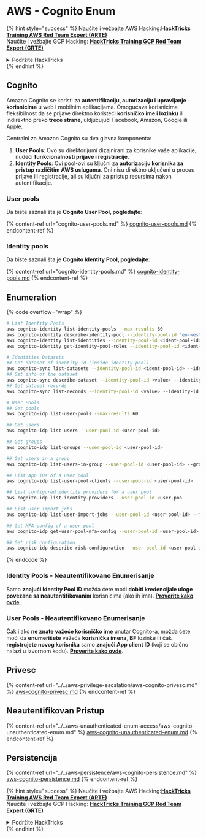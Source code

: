# AWS - Cognito Enum

{% hint style="success" %}
Naučite i vežbajte AWS Hacking:<img src="/.gitbook/assets/image.png" alt="" data-size="line">[**HackTricks Training AWS Red Team Expert (ARTE)**](https://training.hacktricks.xyz/courses/arte)<img src="/.gitbook/assets/image.png" alt="" data-size="line">\
Naučite i vežbajte GCP Hacking: <img src="/.gitbook/assets/image (2).png" alt="" data-size="line">[**HackTricks Training GCP Red Team Expert (GRTE)**<img src="/.gitbook/assets/image (2).png" alt="" data-size="line">](https://training.hacktricks.xyz/courses/grte)

<details>

<summary>Podržite HackTricks</summary>

* Pogledajte [**planove pretplate**](https://github.com/sponsors/carlospolop)!
* **Pridružite se** 💬 [**Discord grupi**](https://discord.gg/hRep4RUj7f) ili [**telegram grupi**](https://t.me/peass) ili **pratite** nas na **Twitteru** 🐦 [**@hacktricks\_live**](https://twitter.com/hacktricks\_live)**.**
* **Delite hakovanje trikove slanjem PR-ova na** [**HackTricks**](https://github.com/carlospolop/hacktricks) i [**HackTricks Cloud**](https://github.com/carlospolop/hacktricks-cloud) github repozitorijume.

</details>
{% endhint %}

## Cognito

Amazon Cognito se koristi za **autentifikaciju, autorizaciju i upravljanje korisnicima** u web i mobilnim aplikacijama. Omogućava korisnicima fleksibilnost da se prijave direktno koristeći **korisničko ime i lozinku** ili indirektno preko **treće strane**, uključujući Facebook, Amazon, Google ili Apple.

Centralni za Amazon Cognito su dva glavna komponenta:

1. **User Pools**: Ovo su direktorijumi dizajnirani za korisnike vaše aplikacije, nudeći **funkcionalnosti prijave i registracije**.
2. **Identity Pools**: Ovi pool-ovi su ključni za **autorizaciju korisnika za pristup različitim AWS uslugama**. Oni nisu direktno uključeni u proces prijave ili registracije, ali su ključni za pristup resursima nakon autentifikacije.

### **User pools**

Da biste saznali šta je **Cognito User Pool, pogledajte**:

{% content-ref url="cognito-user-pools.md" %}
[cognito-user-pools.md](cognito-user-pools.md)
{% endcontent-ref %}

### **Identity pools**

Da biste saznali šta je **Cognito Identity Pool, pogledajte**:

{% content-ref url="cognito-identity-pools.md" %}
[cognito-identity-pools.md](cognito-identity-pools.md)
{% endcontent-ref %}

## Enumeration

{% code overflow="wrap" %}
```bash
# List Identity Pools
aws cognito-identity list-identity-pools --max-results 60
aws cognito-identity describe-identity-pool --identity-pool-id "eu-west-2:38b294756-2578-8246-9074-5367fc9f5367"
aws cognito-identity list-identities --identity-pool-id <ident-pool-id> --max-results 60
aws cognito-identity get-identity-pool-roles --identity-pool-id <ident-pool-id>

# Identities Datasets
## Get dataset of identity id (inside identity pool)
aws cognito-sync list-datasets --identity-pool-id <ident-pool-id> --identity-id <ident-id>
## Get info of the dataset
aws cognito-sync describe-dataset --identity-pool-id <value> --identity-id <value> --dataset-name <value>
## Get dataset records
aws cognito-sync list-records --identity-pool-id <value> --identity-id <value> --dataset-name <value>

# User Pools
## Get pools
aws cognito-idp list-user-pools --max-results 60

## Get users
aws cognito-idp list-users --user-pool-id <user-pool-id>

## Get groups
aws cognito-idp list-groups --user-pool-id <user-pool-id>

## Get users in a group
aws cognito-idp list-users-in-group --user-pool-id <user-pool-id> --group-name <group-name>

## List App IDs of a user pool
aws cognito-idp list-user-pool-clients --user-pool-id <user-pool-id>

## List configured identity providers for a user pool
aws cognito-idp list-identity-providers --user-pool-id <user-poo

## List user import jobs
aws cognito-idp list-user-import-jobs --user-pool-id <user-pool-id> --max-results 60

## Get MFA config of a user pool
aws cognito-idp get-user-pool-mfa-config --user-pool-id <user-pool-id>

## Get risk configuration
aws cognito-idp describe-risk-configuration --user-pool-id <user-pool-id>
```
{% endcode %}

### Identity Pools - Neautentifikovano Enumerisanje

Samo **znajući Identity Pool ID** možda ćete moći **dobiti kredencijale uloge povezane sa neautentifikovanim** korisnicima (ako ih ima). [**Proverite kako ovde**](cognito-identity-pools.md#accessing-iam-roles).

### User Pools - Neautentifikovano Enumerisanje

Čak i ako **ne znate važeće korisničko ime** unutar Cognito-a, možda ćete moći da **enumerišete** važeća **korisnička imena**, **BF** lozinke ili čak **registrujete novog korisnika** samo **znajući App client ID** (koji se obično nalazi u izvornom kodu). [**Proverite kako ovde**](cognito-user-pools.md#registration)**.**

## Privesc

{% content-ref url="../../aws-privilege-escalation/aws-cognito-privesc.md" %}
[aws-cognito-privesc.md](../../aws-privilege-escalation/aws-cognito-privesc.md)
{% endcontent-ref %}

## Neautentifikovan Pristup

{% content-ref url="../../aws-unauthenticated-enum-access/aws-cognito-unauthenticated-enum.md" %}
[aws-cognito-unauthenticated-enum.md](../../aws-unauthenticated-enum-access/aws-cognito-unauthenticated-enum.md)
{% endcontent-ref %}

## Persistencija

{% content-ref url="../../aws-persistence/aws-cognito-persistence.md" %}
[aws-cognito-persistence.md](../../aws-persistence/aws-cognito-persistence.md)
{% endcontent-ref %}

{% hint style="success" %}
Naučite i vežbajte AWS Hacking:<img src="/.gitbook/assets/image.png" alt="" data-size="line">[**HackTricks Training AWS Red Team Expert (ARTE)**](https://training.hacktricks.xyz/courses/arte)<img src="/.gitbook/assets/image.png" alt="" data-size="line">\
Naučite i vežbajte GCP Hacking: <img src="/.gitbook/assets/image (2).png" alt="" data-size="line">[**HackTricks Training GCP Red Team Expert (GRTE)**<img src="/.gitbook/assets/image (2).png" alt="" data-size="line">](https://training.hacktricks.xyz/courses/grte)

<details>

<summary>Podržite HackTricks</summary>

* Proverite [**planove pretplate**](https://github.com/sponsors/carlospolop)!
* **Pridružite se** 💬 [**Discord grupi**](https://discord.gg/hRep4RUj7f) ili [**telegram grupi**](https://t.me/peass) ili **pratite** nas na **Twitter-u** 🐦 [**@hacktricks\_live**](https://twitter.com/hacktricks\_live)**.**
* **Delite hacking trikove podnošenjem PR-ova na** [**HackTricks**](https://github.com/carlospolop/hacktricks) i [**HackTricks Cloud**](https://github.com/carlospolop/hacktricks-cloud) github repozitorijume.

</details>
{% endhint %}
